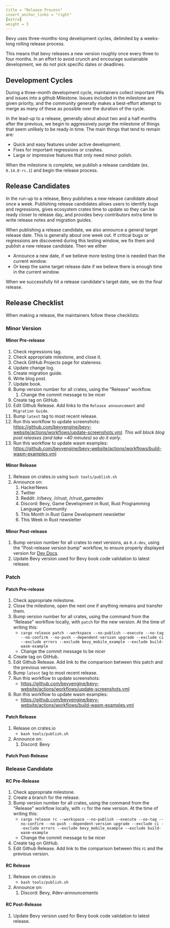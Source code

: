 ```yaml
---
title = "Release Process"
insert_anchor_links = "right"
[extra]
weight = 3
---
```


Bevy uses three-months-long development cycles, delimited by a weeks-long rolling release process.

This means that bevy releases a new version roughly once every three to four months. In an effort to avoid crunch and encourage sustainable development, we do not pick specific dates or deadlines.

## Development Cycles

During a three-month development cycle, maintainers collect important PRs and issues into a github Milestone. Issues included in the milestone are given priority, and the community generally makes a best-effort attempt to merge as many of these as possible over the duration of the cycle.

In the lead-up to a release, generally about about two and a half months after the previous, we begin to aggressively purge the milestone of things that seem unlikely to be ready in time. The main things that tend to remain are:

- Quick and easy features under active development.
- Fixes for important regressions or crashes.
- Large or impressive features that only need minor polish.

When the milestone is complete, we publish a release candidate (ex. `0.14.0-rc.1`) and begin the release process.

## Release Candidates

In the run-up to a release, Bevy publishes a new release candidate about once a week. Publishing release candidates allows users to identify bugs and regressions, gives ecosystem crates time to update so they can be ready closer to release day, and provides bevy contributors extra time to write release notes and migration guides.

When publishing a release candidate, we also announce a general target release date. This is generally about one week out. If critical bugs or regressions are discovered during this testing window, we fix them and publish a new release candidate. Then we either

- Announce a new date, if we believe more testing time is needed than the current window.
- Or keep the same target release date if we believe there is enough time in the current window.

When we successfully hit a release candidate's target date, we do the final release.

## Release Checklist

When making a release, the maintainers follow these checklists:

### Minor Version

#### Minor Pre-release

1. Check regressions tag.
2. Check appropriate milestone, and close it.
3. Check GitHub Projects page for staleness.
4. Update change log.
5. Create migration guide.
6. Write blog post.
7. Update book.
8. Bump version number for all crates, using the "Release" workflow.
   1. Change the commit message to be nicer
9. Create tag on GitHub.
10. Edit Github Release. Add links to the `Release announcement` and `Migration Guide`.
11. Bump `latest` tag to most recent release.
12. Run this workflow to update screenshots: <https://github.com/bevyengine/bevy-website/actions/workflows/update-screenshots.yml>. _This will block blog post releases (and take ~40 minutes) so do it early_.
13. Run this workflow to update wasm examples: <https://github.com/bevyengine/bevy-website/actions/workflows/build-wasm-examples.yml>

#### Minor Release

1. Release on crates.io using `bash tools/publish.sh`
2. Announce on:
    1. HackerNews
    2. Twitter
    3. Reddit: /r/bevy, /r/rust, /r/rust_gamedev
    4. Discord: Bevy, Game Development in Rust, Rust Programming Language Community
    5. This Month in Rust Game Development newsletter
    6. This Week in Rust newsletter

#### Minor Post-release

1. Bump version number for all crates to next versions, as `0.X-dev`, using the "Post-release version bump" workflow, to ensure properly displayed version for [Dev Docs](https://dev-docs.bevyengine.org/bevy/index.html).
2. Update Bevy version used for Bevy book code validation to latest release.

### Patch

#### Patch Pre-release

1. Check appropriate milestone.
2. Close the milestone, open the next one if anything remains and transfer them.
3. Bump version number for all crates, using the command from the "Release" workflow locally, with `patch` for the new version. At the time of writing this:
    - `cargo release patch --workspace --no-publish --execute --no-tag --no-confirm --no-push --dependent-version upgrade --exclude ci --exclude errors --exclude bevy_mobile_example --exclude build-wasm-example`
    - Change the commit message to be nicer
4. Create tag on GitHub.
5. Edit Github Release. Add link to the comparison between this patch and the previous version.
6. Bump `latest` tag to most recent release.
7. Run this workflow to update screenshots:
    - <https://github.com/bevyengine/bevy-website/actions/workflows/update-screenshots.yml>
8. Run this workflow to update wasm examples:
    - <https://github.com/bevyengine/bevy-website/actions/workflows/build-wasm-examples.yml>

#### Patch Release

1. Release on crates.io
    - `bash tools/publish.sh`
2. Announce on:
    1. Discord: Bevy

#### Patch Post-Release

### Release Candidate

#### RC Pre-Release

1. Check appropriate milestone.
2. Create a branch for the release.
3. Bump version number for all crates, using the command from the "Release" workflow locally, with `rc` for the new version. At the time of writing this:
    - `cargo release rc --workspace --no-publish --execute --no-tag --no-confirm --no-push --dependent-version upgrade --exclude ci --exclude errors --exclude bevy_mobile_example --exclude build-wasm-example`
    - Change the commit message to be nicer
4. Create tag on GitHub.
5. Edit Github Release. Add link to the comparison between this rc and the previous version.

#### RC Release

1. Release on crates.io
    - `bash tools/publish.sh`
2. Announce on:
    1. Discord: Bevy, #dev-announcements

#### RC Post-Release

1. Update Bevy version used for Bevy book code validation to latest release.
